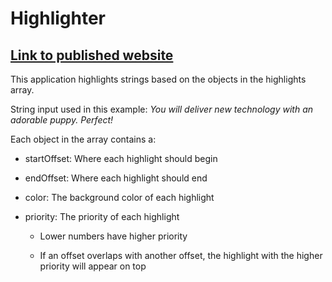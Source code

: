 # Highlighter

## [Link to published website](https://thebriando.github.io/highlighter/index.html)
  
This application highlights strings based on the objects in the highlights array.

String input used in this example:  *You will deliver new technology with an adorable puppy. Perfect!*

Each object in the array contains a:

- startOffset: Where each highlight should begin

- endOffset: Where each highlight should end

- color: The background color of each highlight

- priority: The priority of each highlight

    - Lower numbers have higher priority

    - If an offset overlaps with another offset, the highlight with the higher priority will appear on top